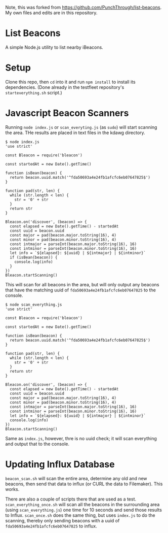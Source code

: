 Note, this was forked from https://github.com/PunchThrough/list-beacons. My own files and edits are in this repository.

# List Beacons

A simple Node.js utility to list nearby iBeacons.

# Setup

Clone this repo, then `cd` into it and run `npm install` to install its dependencies.
(Done already in the testfleet repository's `starteverything.sh` script.)

# Javascript Beacon Scanners

Running `node index.js` or `scan_everyting.js` (as `sudo`) will start scanning the area. THe results are placed in text files in the kdawg directory.

```
$ node index.js
'use strict'

const Bleacon = require('bleacon')

const startedAt = new Date().getTime()

function isBean(beacon) {
  return beacon.uuid.match('^fda50693a4e24fb1afcfc6eb07647825$')
}

function pad(str, len) {
  while (str.length < len) {
    str = '0' + str
  }
  return str
}

Bleacon.on('discover', (beacon) => {
  const elapsed = new Date().getTime() - startedAt
  const uuid = beacon.uuid
  const major = pad(beacon.major.toString(16), 4)
  const minor = pad(beacon.minor.toString(16), 4)
  const intmajor = parseInt(beacon.major.toString(16), 16)
  const intminor = parseInt(beacon.minor.toString(16), 16)
  let info = `${elapsed}: ${uuid} | ${intmajor} | ${intminor}`
  if (isBean(beacon)) {
    console.log(info)
  }
})
Bleacon.startScanning()

```

This will scan for all beacons in the area, but will only output any beacons that have the matching uuid of `fda50693a4e24fb1afcfc6eb07647825` to the console. 

```
$ node scan_everything.js
'use strict'

const Bleacon = require('bleacon')

const startedAt = new Date().getTime()

function isBean(beacon) {
  return beacon.uuid.match('^fda50693a4e24fb1afcfc6eb07647825$')
}

function pad(str, len) {
  while (str.length < len) {
    str = '0' + str
  }
  return str
}

Bleacon.on('discover', (beacon) => {
  const elapsed = new Date().getTime() - startedAt
  const uuid = beacon.uuid
  const major = pad(beacon.major.toString(16), 4)
  const minor = pad(beacon.minor.toString(16), 4)
  const intmajor = parseInt(beacon.major.toString(16), 16)
  const intminor = parseInt(beacon.minor.toString(16), 16)
  let info = `${elapsed}: ${uuid} | ${intmajor} | ${intminor}`
  console.log(info)
})
Bleacon.startScanning()
```

Same as `index.js`, however, thre is no uuid check; it will scan everything and output that to the console.

# Updating Influx Database
`beacon_scan.sh` will scan the entire area, determine any old and new beacons, then send that data to influx (or CURL the data to Filemaker). This works.

There are also a couple of scripts there that are used as a test. `scan_everything_once.sh` will scan all the beacons in the surrounding area (using `scan_everything.js`) one time for 10 seconds and send those results to Influx. `scan_once.sh` does the same thing, but uses `index.js` to do the scanning, thereby only sending beacons with a uuid of `fda50693a4e24fb1afcfc6eb07647825` to influx. 